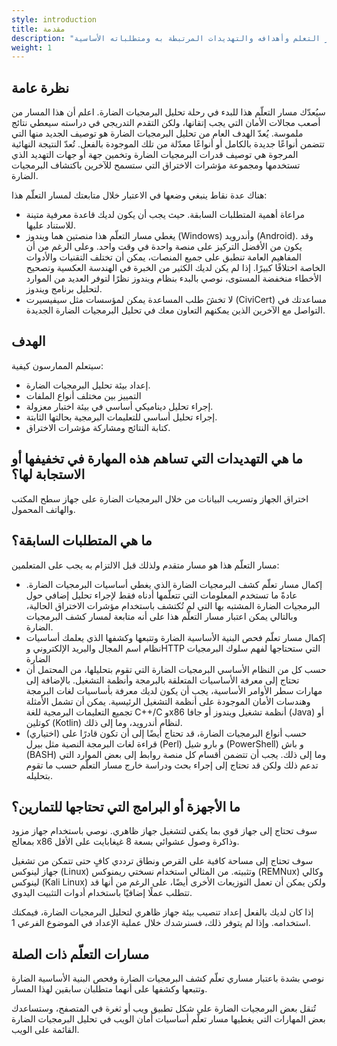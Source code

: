 ```yaml
---
style: introduction
title: مقدمة
description: "اقرأ نظرة عامة على مسار التعلم وأهدافه والتهديدات المرتبطة به ومتطلباته الأساسية"
weight: 1
---
```


## نظرة عامة

 سيُعدّك مسار التعلّم هذا للبدء في رحلة تحليل البرمجيات الضارة. اعلم أن هذا المسار من أصعب مجالات الأمان التي يجب إتقانها، ولكن التقدم التدريجي في دراسته سيعطي نتائج ملموسة. يُعدّ الهدف العام من تحليل البرمجيات الضارة هو توصيف الجديد منها التي تتضمن أنواعًا جديدة بالكامل أو أنواعًا معدّلة من تلك الموجودة بالفعل. تُعدّ النتيجة النهائية المرجوة هي توصيف قدرات البرمجيات الضارة وتخمين جهة أو جهات التهديد الذي تستخدمها ومجموعة مؤشرات الاختراق التي ستسمح للآخرين باكتشاف البرمجيات الضارة.
 
هناك عدة نقاط ينبغي وضعها في الاعتبار خلال متابعتك لمسار التعلّم هذا:

- مراعاة أهمية المتطلبات السابقة. حيث يجب أن يكون لديك قاعدة معرفية متينة للاستناد عليها.
- يغطي مسار التعلّم هذا منصتين هما ويندوز (Windows) وأندرويد (Android). وقد يكون من الأفضل التركيز على منصة واحدة في وقت واحد. وعلى الرغم من أن المفاهيم العامة تنطبق على جميع المنصات، يمكن أن تختلف التقنيات والأدوات الخاصة اختلافًا كبيرًا. إذا لم يكن لديك الكثير من الخبرة في الهندسة العكسية وتصحيح الأخطاء منخفضة المستوى، نوصي بالبدء بنظام ويندوز نظرًا لتوفر العديد من الموارد لتحليل برنامج ويندوز.
- لا تخشَ طلب المساعدة يمكن لمؤسسات مثل سيفيسيرت (CiviCert) مساعدتك في التواصل مع الآخرين الذين يمكنهم التعاون معك في تحليل البرمجيات الضارة الجديدة.


## الهدف

 سيتعلم الممارسون كيفية:
 
- إعداد بيئة تحليل البرمجيات الضارة.
- التمييز بين مختلف أنواع الملفات
- إجراء تحليل ديناميكي أساسي في بيئة اختبار معزولة.
- إجراء تحليل أساسي للتعليمات البرمجية بحالتها الثابتة.
- كتابة النتائج ومشاركة مؤشرات الاختراق.

## ما هي التهديدات التي تساهم هذه المهارة في تخفيفها أو الاستجابة لها؟

 اختراق الجهاز وتسريب البيانات من خلال البرمجيات الضارة على جهاز سطح المكتب والهاتف المحمول.

## ما هي المتطلبات السابقة؟

 مسار التعلّم هذا هو مسار متقدم ولذلك قبل الالتزام به يجب على المتعلمين:
 
- إكمال مسار تعلّم كشف البرمجيات الضارة الذي يغطي أساسيات البرمجيات الضارة. عادةً ما تستخدم المعلومات التي تتعلّمها أدناه فقط لإجراء تحليل إضافي حول البرمجيات الضارة المشتبه بها التي لم تُكتشف باستخدام مؤشرات الاختراق الحالية، وبالتالي يمكن اعتبار مسار التعلّم هذا على أنه متابعة لمسار كشف البرمجيات الضارة.
- إكمال مسار تعلّم فحص البنية الأساسية الضارة وتتبعها وكشفها الذي يعلمك أساسيات نظام اسم المجال والبريد الإلكتروني وHTTP التي ستحتاجها لفهم سلوك البرمجيات الضارة
- حسب كل من النظام الأساسي البرمجيات الضارة التي تقوم بتحليلها، من المحتمل أن تحتاج إلى معرفة الأساسيات المتعلقة بالبرمجة وأنظمة التشغيل. بالإضافة إلى مهارات سطر الأوامر الأساسية، يجب أن يكون لديك معرفة بأساسيات لغات البرمجة وهندسات الأمان الموجودة على أنظمة التشغيل الرئيسية. يمكن أن تشمل الأمثلة تجميع التعليمات البرمجية للغة C++/C وx86 أنظمة تشغيل ويندوز أو جافا (Java) أو كوتلين (Kotlin) لنظام أندرويد، وما إلى ذلك.
- (اختياري) حسب أنواع البرمجيات الضارة، قد تحتاج أيضًا إلى أن تكون قادرًا على قراءة لغات البرمجة النصية مثل بيرل (Perl) و بارو شيل (PowerShell) و باش (BASH) وما إلى ذلك. يجب أن تتضمن أقسام كل منصة روابط إلى بعض الموارد التي تدعم ذلك ولكن قد تحتاج إلى إجراء بحث ودراسة خارج مسار التعلّم حسب ما تقوم بتحليله.

## ما الأجهزة أو البرامج التي تحتاجها للتمارين؟

سوف تحتاج إلى جهاز قوي بما يكفي لتشغيل جهاز ظاهري. نوصي باستخدام جهاز مزود بمعالج x86 وذاكرة وصول عشوائي بسعة 8 غيغابايت على الأقل.

سوف تحتاج إلى مساحة كافية على القرص ونطاق ترددي كافٍ حتى تتمكن من تشغيل جهاز لينوكس (Linux) وتثبيته. من المثالي استخدام نسختي ريمنوكس (REMNux) وكالي لينوكس (Kali Linux) ولكن يمكن أن تعمل التوزيعات الأخرى أيضًا، على الرغم من أنها قد تتطلب عملًا إضافيًا باستخدام أدوات التثبيت اليدوي.

إذا كان لديك بالفعل إعداد تنصيب بيئة جهاز ظاهري لتحليل البرمجيات الضارة، فيمكنك استخدامه. وإذا لم يتوفر ذلك، فسنرشدك خلال عملية الإعداد في الموضوع الفرعي 1.

## مسارات التعلّم ذات الصلة

نوصي بشدة باعتبار مساري تعلّم كشف البرمجيات الضارة وفحص البنية الأساسية الضارة وتتبعها وكشفها على أنهما متطلبان سابقين لهذا المسار.

تُنقل بعض البرمجيات الضارة على شكل تطبيق ويب أو ثغرة في المتصفح، وستساعدك بعض المهارات التي يغطيها مسار تعلّم أساسيات أمان الويب في تحليل البرمجيات الضارة القائمة على الويب.

